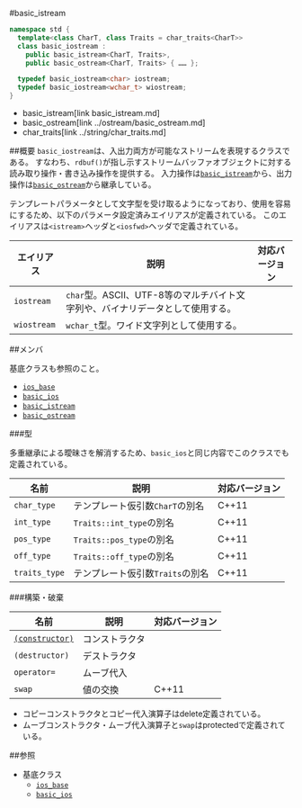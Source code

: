 #basic_istream
```cpp
namespace std {
  template<class CharT, class Traits = char_traits<CharT>>
  class basic_iostream :
    public basic_istream<CharT, Traits>,
    public basic_ostream<CharT, Traits> { …… };

  typedef basic_iostream<char> iostream;
  typedef basic_iostream<wchar_t> wiostream;
}
```
* basic_istream[link basic_istream.md]
* basic_ostream[link ../ostream/basic_ostream.md]
* char_traits[link ../string/char_traits.md]

##概要
`basic_iostream`は、入出力両方が可能なストリームを表現するクラスである。
すなわち、`rdbuf()`が指し示すストリームバッファオブジェクトに対する読み取り操作・書き込み操作を提供する。
入力操作は[`basic_istream`](basic_istream.md)から、出力操作は[`basic_ostream`](../ostream/basic_ostream.md)から継承している。

テンプレートパラメータとして文字型を受け取るようになっており、使用を容易にするため、以下のパラメータ設定済みエイリアスが定義されている。
このエイリアスは`<istream>`ヘッダと`<iosfwd>`ヘッダで定義されている。

| エイリアス  | 説明 | 対応バージョン |
|-------------|------|----------------|
| `iostream`  | `char`型。ASCII、UTF-8等のマルチバイト文字列や、バイナリデータとして使用する。 | |
| `wiostream` | `wchar_t`型。ワイド文字列として使用する。                                      | |

##メンバ

基底クラスも参照のこと。

- [`ios_base`](../ios/ios_base.md)
- [`basic_ios`](../ios/basic_ios.md)
- [`basic_istream`](basic_istream.md)
- [`basic_ostream`](basic_ostream.md)

###型

多重継承による曖昧さを解消するため、`basic_ios`と同じ内容でこのクラスでも定義されている。

| 名前          | 説明                             | 対応バージョン |
|---------------|----------------------------------|----------------|
| `char_type`   | テンプレート仮引数`CharT`の別名  | C++11          |
| `int_type`    | `Traits::int_type`の別名         | C++11          |
| `pos_type`    | `Traits::pos_type`の別名         | C++11          |
| `off_type`    | `Traits::off_type`の別名         | C++11          |
| `traits_type` | テンプレート仮引数`Traits`の別名 | C++11          |

###構築・破棄

| 名前                                                | 説明           | 対応バージョン |
|-----------------------------------------------------|----------------|----------------|
| [`(constructor)`](basic_iostream/basic_iostream.md) | コンストラクタ |                |
| `(destructor)`                                      | デストラクタ   |                |
| `operator=`                                         | ムーブ代入     |                |
| `swap`                                              | 値の交換       | C++11          |

- コピーコンストラクタとコピー代入演算子はdelete定義されている。
- ムーブコンストラクタ・ムーブ代入演算子と`swap`はprotectedで定義されている。


##参照

- 基底クラス
    - [`ios_base`](../ios/ios_base.md)
    - [`basic_ios`](../ios/basic_ios.md)

